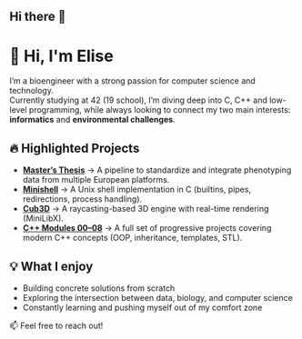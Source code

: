 ## Hi there 👋

<!--
**Elisevand/Elisevand** is a ✨ _special_ ✨ repository because its `README.md` (this file) appears on your GitHub profile.

Here are some ideas to get you started:

- 🔭 I’m currently working on ...
- 🌱 I’m currently learning ...
- 👯 I’m looking to collaborate on ...
- 🤔 I’m looking for help with ...
- 💬 Ask me about ...
- 📫 How to reach me: ...
- 😄 Pronouns: ...
- ⚡ Fun fact: ...
-->
# 👋 Hi, I'm Elise

I’m a bioengineer with a strong passion for computer science and technology.  
Currently studying at 42 (19 school), I’m diving deep into C, C++ and low-level programming, while always looking to connect my two main interests: **informatics** and **environmental challenges**.  

## 🔥 Highlighted Projects

- **[Master’s Thesis](https://github.com/Elisevand/Statistical_Analysis_of_Maize_Phenotyping)** → A pipeline to standardize and integrate phenotyping data from multiple European platforms.  
- **[Minishell](link-to-your-repo)** → A Unix shell implementation in C (builtins, pipes, redirections, process handling).  
- **[Cub3D](link-to-your-repo)** → A raycasting-based 3D engine with real-time rendering (MiniLibX).  
- **[C++ Modules 00–08](link-to-your-repo)** → A full set of progressive projects covering modern C++ concepts (OOP, inheritance, templates, STL).  

## 💡 What I enjoy

- Building concrete solutions from scratch  
- Exploring the intersection between data, biology, and computer science  
- Constantly learning and pushing myself out of my comfort zone  

📫 Feel free to reach out!
